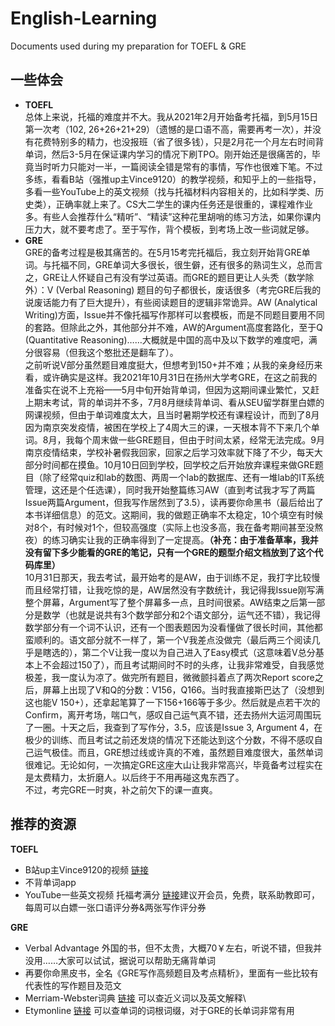 # English-Learning
Documents used during my preparation for TOEFL & GRE
## 一些体会
- **TOEFL**\
总体上来说，托福的难度并不大。我从2021年2月开始备考托福，到5月15日第一次考（102, 26+26+21+29）（遗憾的是口语不高，需要再考一次），并没有花费特别多的精力，也没报班（省了很多钱），只是2月花一个月左右时间背单词，然后3-5月在保证课内学习的情况下刷TPO。刚开始还是很痛苦的，毕竟当时听力只能对一半，一篇阅读全错是常有的事情，写作也很难下笔。不过多练，看看B站（强推up主Vince9120）的教学视频，和知乎上的一些指导，多看一些YouTube上的英文视频（找与托福材料内容相关的，比如科学类、历史类），正确率就上来了。CS大二学生的课内任务还是很重的，课程难作业多。有些人会推荐什么“精听”、“精读”这种花里胡哨的练习方法，如果你课内压力大，就不要考虑了。至于写作，背个模板，到考场上改一些词就足够。
- **GRE**\
GRE的备考过程是极其痛苦的。在5月15考完托福后，我立刻开始背GRE单词。与托福不同，GRE单词大多很长，很生僻，还有很多的熟词生义，总而言之，GRE让人怀疑自己有没有学过英语。而GRE的题目更让人头秃（数学除外）：V (Verbal Reasoning) 题目的句子都很长，废话很多（考完GRE后我的说废话能力有了巨大提升），有些阅读题目的逻辑非常诡异。AW (Analytical Writing)方面，Issue并不像托福写作那样可以套模板，而是不同题目要用不同的套路。但除此之外，其他部分并不难，AW的Argument高度套路化，至于Q (Quantitative Reasoning)……大概就是中国的高中及以下数学的难度吧，满分很容易（但我这个憨批还是翻车了）。\
之前听说V部分虽然题目难度挺大，但想考到150+并不难；从我的亲身经历来看，或许确实是这样。我2021年10月31日在扬州大学考GRE，在这之前我的准备实在说不上充裕——5月中旬开始背单词，但因为这期间课业繁忙，又赶上期末考试，背的单词并不多，7月8月继续背单词、看从SEU留学群里白嫖的网课视频，但由于单词难度太大，且当时暑期学校还有课程设计，而到了8月因为南京突发疫情，被困在学校上了4周大三的课，一天根本背不下来几个单词。8月，我每个周末做一些GRE题目，但由于时间太紧，经常无法完成。9月南京疫情结束，学校补暑假我回家，回家之后学习效率就下降了不少，每天大部分时间都在摸鱼。10月10日回到学校，回学校之后开始放弃课程来做GRE题目（除了经常quiz和lab的数图、两周一个lab的数据库、还有一堆lab的IT系统管理，这还是个任选课），同时我开始整篇练习AW（直到考试我才写了两篇Issue两篇Argument，但我写作居然到了3.5），读再要你命黑书（最后给出了本书详细信息）的范文。这期间，我的做题正确率不太稳定，10个填空有时候对8个，有时候对1个，但较高强度（实际上也没多高，我在备考期间甚至没熬夜）的练习确实让我的正确率得到了一定提高。**（补充：由于准备草率，我并没有留下多少能看的GRE的笔记，只有一个GRE的题型介绍文档放到了这个代码库里）**\
10月31日那天，我去考试，最开始考的是AW，由于训练不足，我打字比较慢而且经常打错，让我吃惊的是，AW居然没有字数统计，我记得我Issue刚写满整个屏幕，Argument写了整个屏幕多一点，且时间很紧。AW结束之后第一部分是数学（也就是说共有3个数学部分和2个语文部分，运气还不错），我记得数学部分有一个词不认识，还有一个图表题因为没看懂做了很长时间，其他都蛮顺利的。语文部分就不一样了，第一个V我差点没做完（最后两三个阅读几乎是瞎选的），第二个V让我一度以为自己进入了Easy模式（这意味着V总分基本上不会超过150了），而且考试期间时不时的头疼，让我非常难受，自我感觉极差，我一度认为凉了。做完所有题目，微微颤抖着点了两次Report score之后，屏幕上出现了V和Q的分数：V156，Q166。当时我直接斯巴达了（没想到这也能V 150+），还拿起笔算了一下156+166等于多少。然后就是点若干次的Confirm，离开考场，喘口气，感叹自己运气真不错，还去扬州大运河周围玩了一圈。十天之后，我查到了写作分，3.5，应该是Issue 3, Argument 4，在极少的训练、而且考试之前还发烧的情况下还能达到这个分数，不得不感叹自己运气极佳。而且，GRE想过线或许真的不难，虽然题目难度很大，虽然单词很难记。无论如何，一次搞定GRE这座大山让我非常高兴，毕竟备考过程实在是太费精力，太折磨人。以后终于不用再碰这鬼东西了。\
不过，考完GRE一时爽，补之前欠下的课一直爽。
## 推荐的资源
**TOEFL**
- B站up主Vince9120的视频 [链接](https://space.bilibili.com/396671281/)
- 不背单词app
- YouTube一些英文视频
托福考满分 [链接](https://toefl.kmf.com/)建议开会员，免费，联系助教即可，每周可以白嫖一张口语评分券&两张写作评分券

**GRE**
- Verbal Advantage 外国的书，但不太贵，大概70￥左右，听说不错，但我并没用……大家可以试试，据说可以帮助无痛背单词
- 再要你命黑皮书，全名《GRE写作高频题目及考点精析》，里面有一些比较有代表性的写作题目及范文
- Merriam-Webster词典 [链接](https://www.merriam-webster.com/) 可以查近义词以及英文解释\
- Etymonline [链接](https://www.etymonline.com/) 可以查单词的词根词缀，对于GRE的长单词非常有用